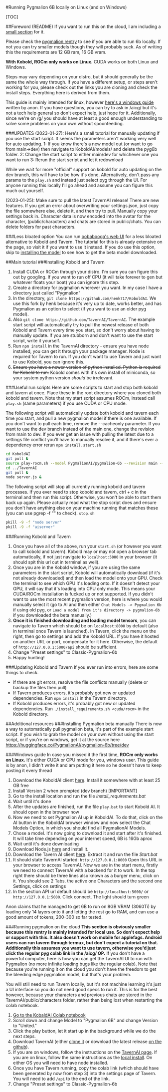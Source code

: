 #Running Pygmalion 6B locally on Linux (and on Windows)

[TOC]

##Foreword (README)
If you want to run this on the cloud, I am including a [small section](#running-pygmalion-on-the-cloud) for it. 

Please check the [pygmalion rentry](https://rentry.org/pygmalion-ai) to see if you are able to run 6b locally. If not you can try smaller models though they will probably suck. As of writing this the requirements are 12 GB ram, 16 GB vram. 

**With Kobold, ROCm only works on Linux.** CUDA works on both Linux and Windows.

Steps may vary depending on your distro, but it should generally be the same the whole way through. If you have a different setup, or steps aren't working for you, please check out the links you are cloning and check the install steps. Everything here is derived from them.

This guide is mainly intended for linux, however [here's a windows guide](#windows-guide) written by anon. If you have questions, you can try to ask in /aicg/ but it's not a tech help general so don't expect help, just hope for it. Additionally, since we're on /g/ you should have at least a good enough understanding to solve some problems on your own without spoonfeeding.

###UPDATES
(2023-01-27): Here's a small tutorial for manually updating if you use the start script. It seems the parameters aren't working very well for auto updating.
1: If you know there's a new model out (or want to go from main->dev) then navigate to KoboldAI/models/ and delete the pyg6b folder.
2: Change the start script to either main/dev for whichever one you want to run
3: Rerun the start script and let it redownload

While we wait for more "official" support on kobold for auto updating on the dev branch, this will have to be how it's done. Alternatively, don't pass any params to the `play.sh` and instead just select pyg through the UI. For anyone running this locally I'll go ahead and assume you can figure this much out yourself.

(2023-01-25): Make sure to pull the latest TavernAI release! There are new features. If you get an error about overwriting your settings.json, just copy the file somewhere else, delete it, and then try to pull. Manually copy your settings back in.
Character data is now encoded into the avatar for the character, (public/characters) and chats are stored in public/chats. You can delete folders for past characters.

###Less bloated option
You can run [oobabooga's web UI](https://github.com/oobabooga/text-generation-webui) for a less bloated alternative to Kobold and Tavern. The tutorial for this is already extensive on the page, so visit it if you want to use it instead. If you do use this option, skip to [installing the model](#installing-pygmalion-beta-manually) to see how to get the beta model downloaded.

##Main tutorial
###Installing Kobold and Tavern
1. Install CUDA or ROCm through your distro. I'm sure you can figure this out by googling. If you want to run off CPU (it will take forever to gen but whatever floats your boat) you can ignore this step.
2. Create a directory for pygmalion wherever you want. In my case I have a directory just called "Pygmalion"
3. In the directory, `git clone https://github.com/henk717/KoboldAI`. We use this fork by henk because it's very up to date, works better, and has Pygmalion as an option to select (if you want to use an older pyg model).
4. Also `git clone https://github.com/TavernAI/TavernAI`. The example start script will automatically try to pull the newest release of both Kobold and Tavern every time you start, so don't worry about having to manually update. If you are stubborn and don't want to use the start script, write it yourself.
5. Run `npm install` in the TavernAI directory - ensure you have node installed, you can get it through your package manager. Node is required for Tavern to run. If you don't want to use Tavern and just want to use Kobold, you can ignore this.
6. ~~Ensure you have a newer version of python installed. Python is required for Kobold to run.~~  Kobold comes with it's own install of miniconda, so your system python version *should* be irrelevant. 

###Useful run scripts
Here are some scripts to start and stop both kobold and tavern at once. Place these in the root directory where you cloned both kobold and tavern. Note that my start script assumes ROCm, instead call `play.sh` (same parameters) if you use CUDA or CPU mode. 

The following script will automatically update both kobold and tavern each time you start, and pull a new pygmalion model if there is one available. If you don't want to pull each time, remove the --cacheonly parameter. If you want to use the dev branch instead of the main one, change the revision from main to dev. If you ever get an issue with pulling the latest due to a settings file conflict you'll have to manually resolve it, and if there's ever a dependency error rerun `npm install`.
`start.sh`
```bash
cd KoboldAI
git pull &
source play-rocm.sh --model PygmalionAI/pygmalion-6b --revision main --cacheonly &
cd ../TavernAI
git pull &
node server.js &
```

The following script will stop all currently running kobold and tavern processes. If you ever need to stop kobold and tavern, ctrl + c in the terminal and then run this script. Otherwise, you won't be able to start them back up again. Please actually read what the stop script does and ensure you don't have anything else on your machine running that matches these (you can use pgrep -f "<value>" to check).
`stop.sh`
```bash
pkill -9 -f "node server"
pkill -9 -f "aiserver"
```

###Running Kobold and Tavern
1. Once you have all of the above, run your `start.sh` (or however you want to call kobold and tavern). Kobold may or may not open a browser tab automatically, if not just navigate to `localhost:5000` in your browser (it should spit this url out in terminal as well). 
2. Once you are in the Kobold window, if you are using the same parameters in the start script, Kobold will automatically download (if it's not already downloaded) and then load the model onto your GPU. Check the terminal to see which GPU it's loading onto. If it doesn't detect your GPU, it will say that it's loading into CPU only mode. This means your CUDA/ROCm installation is fucked up or not supported. If you didn't want to use the most recent pygmalion version, here is where you would manually select it (go to AI and then either `Chat Models -> Pygmalion 6b` if using old pyg, or `Load a model from it's directory -> pygmalion-6b` if you downloaded the beta manually.)
3. **Once it is finished downloading and loading model tensors**, you can navigate to Tavern which should be on `localhost:8000` by default (also in terminal once Tavern is launched). In Tavern, click the menu on the right, then go to settings and add the Kobold URL. If you have it hosted on another URL or port, compensate for it here. Otherwise, the default of `http://127.0.0.1:5000/api` should be sufficient.
4. Change "Preset settings" to Classic-Pygmalion-6b
5. Happy hunting!

###Updating Kobold and Tavern 
If you ever run into errors, here are some things to check.
- If there are git errors, resolve the file conflicts manually (delete or backup the files then pull)
- If Tavern produces errors, it's probably got new or updated dependencies. Run `npm install` in the Tavern directory.
- If Kobold produces errors, it's probably got new or updated dependencies. Run `./install_requirements.sh <cuda/rocm>` in the Kobold directory.

##Additional resources
###Installing Pygmalion beta manually
There is now a way to automatically pull pygmalion beta, it's part of the example start script. 
If you wish to grab the model on your own without using the start script, or if you're on windows, get it at the source here https://huggingface.co/PygmalionAI/pygmalion-6b/tree/dev

###Windows guide
In case you missed it the first time, **ROCm only works on Linux.** It's either CUDA or CPU mode for you, windows user.
This guide is by anon, I didn't write it and am putting it here so he doesn't have to keep posting it every thread

1. Download the KoboldAI client [here](https://github.com/KoboldAI/KoboldAI-Client/releases/latest). Install it somewhere with at least 25 GB free
2. Install Version 2 when prompted (dev branch) [IMPORTANT]
3. Go to the install location and run the file *install_requirements.bat*
4. Wait until it's done
5. After the updates are finished, run the file `play.bat` to start Kobold AI. It should open in the browser now
6. Now we need to set Pygmalion AI up in KoboldAI. To do that, click on the AI button in the KoboldAI browser window and now select the Chat Models Option, in which you should find all PygmalionAI Models.
7. Chose a model. It's now going to download it and start after it's finished. It will take time depending on your internet speed, 6B is 16Gb aprox
8. Wait until it's done downloading
9. Download Node.js [here](https://nodejs.org/en/) and install it.
10. Download the Tavern AI client [here](https://github.com/TavernAI/TavernAI/releases/latest). Extract it and run the file *Start.bat*
11. It should state TavernAI started: `http://127.0.0.1:8000` Open this URL in your browser to access TavernAI. Now we are in the start menu, firstly we need to connect TavernAI with a backend for it to work. In the top right there should be three lines also known as a burger menu, click on it. You should see 2 Tabs. the active one Characters and the second one Settings, click on settings
12. In the section API url default should be `http://localhost:5000/` or `http://127.0.0.1:5000`. Click connect. The light should turn green

Anon claims that he managed to get 6B to run on 8GB VRAM (3060Ti) by loading only 14 layers onto it and letting the rest go to RAM, and can use a good amount of tokens, 200-300 so far tested.

###Running pygmalion on the cloud
**This section is obviously smaller because this rentry is mainly intended for local use. So don't expect help or support with this. It also doesn't work on mobile for applefags. Android users can run tavern through termux, but don't expect a tutorial on that. Additionslly this assumes you want to use tavern, otherwise you'd just click the regular pyg colab link in the /aicg/ OP.**
If you don't have a powerful computer, here is how you can get the TavernAI UI to run with Pygmalion (no more infinite loading bugs like the regular colab). Note that because you're running it on the cloud you don't have the freedom to get the bleeding edge pygmalion model, but that's your problem.

You will still need to run Tavern locally, but it's not machine learning it's just a UI interface so you do not need good specs to run it. This is for the best however, because your characters and previous chats are stored in the TavernAI/public/characters folder, rather than being lost when restarting the colab notebook.

1. [Go to the KobaldAI Colab notebook](https://colab.research.google.com/github/KoboldAI/KoboldAI-Client/blob/main/colab/TPU.ipynb)
2. Scroll down and change Model to "Pygmalion 6B" and change Version to "United."
3. Click the play button, let it start up in the background while we do the next steps.
4. Download TavernAI (either [clone it](#installing-kobold-and-tavern) or download the latest release [on the github](https://github.com/TavernAI/TavernAI)).
5. If you are on windows, follow the instructions on the [TavernAI page](https://github.com/TavernAI/TavernAI/wiki/How-to-install). If you are on linux, follow the same instructions as the [local install](#installing-kobold-and-tavern). On either OS you will need to have node installed.
6. Once you have Tavern running, copy the colab link (which should have been generated by now from step 3) into the settings page of Tavern. You will need to add `/api` to the end of the link.
7. Change "Preset settings" to Classic-Pygmalion-6b
